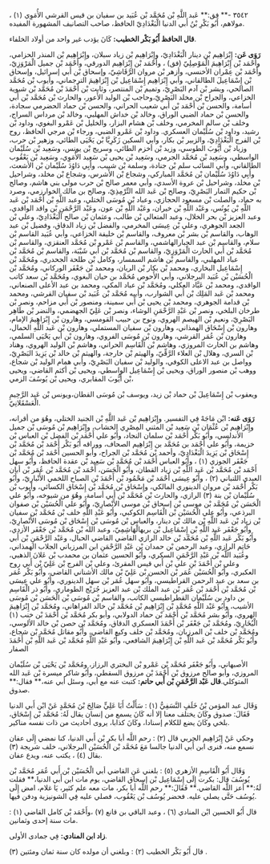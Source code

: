 ٣٥٤٢ -** فق:** عَبد اللَّهِ بْن مُحَمَّد بْن عُبَيد بن سفيان بن قيس القرشي الأُمَوِي (١) ، مولاهم، أَبُو بَكْرِ بْنُ أَبي الدنيا الْبَغْدَادِيّ الحافظ، صاحب التصانيف المشهورة المفيده.

**قال الحافظ أَبُو بَكْر الخطيب:** كَانَ يؤدب غير واحد من أولاد الخلفاء.

**رَوَى عَن:** إِبْرَاهِيم بْن دينار الْبَغْدَادِيّ، وإِبْرَاهِيم بْن زياد سبلان، وإِبْرَاهِيم بْن المنذر الحزامي، وأَحْمَد بْن إِبْرَاهِيمَ الْمَوْصِلِيّ (فق) ، وأَحْمَد بْن إِبْرَاهِيم الدورقي، وأَحْمَد بْن جميل الْمَرْوَزِيّ، وأَحْمَد بْن عِمْران الأخنسي، وأزهر بْن مروان الرَّقَاشِيّ، وإسحاق بْن أَبي إسرائيل، وإسحاق بْن إِسْمَاعِيلَ الطالقاني، وأبي إِبْرَاهِيم إِسْمَاعِيل بْن إِبْرَاهِيمَ الترجماني، وأيوب بْن مُحَمَّد الصالحي، وبشر بْن آدم البَصْرِيّ، وتميم بْن المنتصر، وثابت بْن أَحْمَدَ بْن مُحَمَّد بْن شبوية الخزاعي، والجراح بْن مخلد البَصْرِيّ،وحاجب بْن الوليد الأَعور، والحارث بْن مُحَمَّد بْن أَبي أسامة، والحسن بْن أَحْمَد بْن أَبي شعيب الحراني، والحسن بْن حماد الحضرمي سجادة، والحسن بْن حماد الضبي الوراق، وخالد بْن خداش المهلبي، وخالد بْن مرداس السراج، وخلف بْن سالم المخرمي، وخلف بْن هشام البزار، والخليل بْن عَمْرو البغوي، وداود بْن رشيد، وداود بْن سُلَيْمان العسكري. وداود بْن عَمْرو الضبي، ورجاء بْن مرجي الحافظ، روح بْن الفرج الْبَغْدَادِيّ، والزبير بْن بكار، وأبي السكين زَكَرِيَّا بْن يَحْيَى الطائي، وزهير بْن حرب، وزياد بْن أَيُّوبَ الطوسي، وزيد بْن أخزم الطائي، وسريج بْن يونس، وسَعِيد بْن سُلَيْمان الواسطي، وسَعِيد بْن مُحَمَّد الجرمي، وسَعِيد بْن يحيى بْن سَعِيد الأُمَوِي، وسَعِيد بْن يَعْقُوب الطالقاني، وأبي السائب سلم بْن جنادة، وسلمة بْن شبيب، وأَبِي دَاوُدَ سُلَيْمان بْن الأشعث، وأَبِي دَاوُدَ سُلَيْمان بْن مُحَمَّد المباركي، وشجاع بْن الأَشرس، وشجاع بْن مخلد، وشراحيل بْن مخلد، وشراحيل بْن عروة الأسدي، وأبي معمر صالح بْن حرب مولى بني هاشم، وصالح بْن حكيم التمار البَصْرِيّ، وصالح بْن عَبد الله التِّرْمِذِيّ، وصالح بن مالك الخوارزمي، وصرد به حماد، والصلت بْن مسعود الحجازي، وعباد بْن مُوسَى الختلي، وعبد اللَّهِ بْن أَحْمَد بْن عَبد اللَّهِ بْن يُونُس، وعَبْد اللَّهِ بْن خيران، وعَبْد اللَّهِ بْن عون، وعَبْد الرَّحْمَنِ بْن واقد الواقدي، وعبد العزيز بْن بحر الخلال، وعبد المتعالي بْن طالب، وعثمان بْن صالح الْبَغْدَادِيّ، وعلي بْن الجعد الجوهري، وعلي بْن عِيسَى المخرمي، والفضل بْن زياد الدقاق، وفضيل بْن عبد الوهاب، والقاسم بْن بشر بْن معروف، والقاسم بْن خليفة الخزاعي، وأبي عُبَيد القاسم بْن سلام، والقاسم بْن عبد الجبارالهاشمي، والقاسم بْن عَمْرو بْن مُحَمَّد العنقزي، والقاسم بْن مُحَمَّد بْن أَبي الحارث الْمَرْوَزِيّ، والقاسم بْن مُحَمَّد بْن أَبي شَيْبَة، والقاسم بْن مُحَمَّد بْن عباد المهلبي، والقاسم بْن هاشم السمسار، وكامل بْن طلحة الجحدري، ومُحَمَّد بْن إِسْمَاعِيل البخاري، ومحمد بْن بكار بْن الريان، ومحمد بْن جَعْفَر الوركاني، ومُحَمَّد بْن الْحُسَيْن بْن عُبَيد البرجلاني، وأبي الأَحوص مُحَمَّد بن حيان البغوي، ومُحَمَّد بْن سعد كاتب الواقدي، ومحمد بْن عَبَّاد العكلي، ومُحَمَّد بْن عباد المكي، ومحمد بن عبد الأعلى الصنعاني، ومحمد بْن عَبد المَلِك بْن أَبي الشوارب، وأبيه مُحَمَّد بْن عُبَيد بْن سفيان القرشي، ومحمد بْن قدامة الجوهري، ومحمد بْن يحيى بْن أَبي سمينة، ومنصور بْن أَبي مزاحم، ونصر بْن طرخان البلخي، ونصر بْن عَبْدِ الرَّحْمَنِ الوشاء، ونصر بْن عَلِيّ الجهضمي، والنضر بْن طَاهِر البَصْرِيّ، ونعيم بْن الهيصم الهروي، ونوح بن حبيب القومسي، وهارون بْن إِبْرَاهِيمَ الإمام، وهارون بْن إِسْحَاق الهمذاني، وهارون بْن سفيان المستملي، وهارون بْن عَبد اللَّهِ الحمال، وهارون بْن عُمَر القرشي، وهارون بْن مُوسَى الفروي، وهارون بْن أَبي يَحْيَى السلمي، وهاشم بن الحارث المروزي، وهاشم بْن الْقَاسِم الحراني، وهاشم بْن الوليد الهروي، وهناد بْن السري، وهلال بْن العلاء الرَّقِّيّ، والهيثم بْن خارجة، والهيثم بْن خالد بْن يَزِيدَ البَصْرِيّ، وواصل بن عبد الاعلى الكوفي، والوليد بْن سفيان البَصْرِيّ، وأبي همام الوليد بْن شجاع، ووهب بْن منصور الوراق، ويحيى بْن إِسْمَاعِيل الواسطي، ويحيى بْن أكثم القاضي، ويحيى بْن أَيُّوبَ المقابري، ويحيى بْن يُوسُفَ الزمي،

ويعقوب بْن إِسْمَاعِيلَ بْن حماد بْن زيد، ويوسف بْن مُوسَى القطان،ويونس بْن عَبد الرَّحِيمِ الْعَسْقَلانِيّ.

**رَوَى عَنه:** ابْن مَاجَهْ فِي التفسير. وإِبْرَاهِيم بْن عَبد اللَّهِ بْن الجنيد الختلي، وهُوَ من أقرانه، وإِبْرَاهِيم بْن عُثْمَان بْن سَعِيد بْن المثني المِصْرِي الخشاب، وإِبْرَاهِيم بْن مُوسَى بْن جميل الأندلسي، وأَبُو بَكْر أَحْمَد بْن سلمان النجاد، وأَبُو علي أَحْمَد بْن الفضل بْن العباس بْن خزيمة، وأَبُو علي أَحْمَد بن مُحَمَّد بن إِبْرَاهِيم الصحاف، ووراقه أَبُو بَكْر أَحْمَد بْن مُحَمَّد بْن إِسْحَاق بْن يَزِيدَ الْبَغْدَادِيّ، وأحمد بْن مُحَمَّد بْن الجراح، وأبو الحسين أَحْمَد بْن مُحَمَّد بْن جَعْفَر الجوزي (١) ، وأَبُو العباس أَحْمَد بْن مُحَمَّد بْن سَعِيد بْن عقدة الحافظ، وأَبُو سهل أَحْمَد بْن مُحَمَّد بْن عَبد اللَّهِ بْن زياد القطان، وأَبُو الْحَسَن، أَحْمَد بْن مُحَمَّد بْن عُمَر بْن أبان العبدي اللنباني (٢) ، وأَبُو عِيسَى أَحْمَد بْن مَحْمُود بْن أَحْمَدَ بْن الصباح اللخمي الأَنْبارِيّ، وأَبُو بَكْر أَحْمَد بْن مروان الدينوري المالكي، وإِسْحَاق بْن مُحَمَّد بْن إِسْحَاق الكسائي، وأيوب بْن سُلَيْمان بْن بنة (٣) الرازي، والحارث بْن مُحَمَّد بْن أَبي أسامة، وهُوَ من شيوخه، وأَبُو علي الْحَسَن بْن مُحَمَّد بْن موسى بْن إسحاق بْن موسى الأَنْصارِيّ، وأَبُو علي الْحُسَيْن بْن صفوان البرذعي، وأَبُو علي الْحُسَيْن بْن الْقَاسِم الكوكبي، وأَبُو عَبْدِ اللَّهِ خلف بْن مُحَمَّد بْن سفيان بْن زياد بْن عَبد اللَّهِ بْن مالك بْن دينار، والعباس بْن مُوسَى بْن إِسْحَاق بْن مُوسَى الأَنْصارِيّ، وأَبُو جَعْفَر عَبد اللَّهِ بْن إِسْمَاعِيل بْن بريهالْهَاشِمِيّ، وعبد الله بْن مُحَمَّد بْن جَعْفَر الأزدي، وأَبُو بَكْر عَبد اللَّهِ بْن مُحَمَّد بْن خالد الرازي القاضي القاضي الحبال، وعَبْد الرَّحْمَنِ بْن أَبي حَاتِم الرازي، وعبد الرحمن بْن حمدان بْن عَبْدِ الرَّحْمَنِ ابن المرزباني الجلاب الهمذاني، وعُبَيد اللَّه بْن عَبْدِ الرَّحْمَنِ السكري، وأَبُو الحسين عثمان بن محمدب بْن عَلانَ الذهبي، وعلي بْن أَحْمَدَ بْنِ علي بْن أَبي قيس المقرئ، وعلي بْن الفرج بْن عَلِيّ بْن أَبي روح العكبري، وأَبُو الْحُسَيْن عُمَر بْن الحسن بْن عَلِيّ بْن مالك الأشناني القاضي، وأَبُو بَكْر عُمَر بن سعد بن عبد الرحمن القراطيسي، وأَبُو سهل عُمَر بْن سهل الدينوري، وأَبُو علي عِيسَى بْن مُحَمَّد بْن أَحْمَد بْن عُمَر بْن عبد الملك بْن عبد العزيز جُرَيْج الطوماري، وأَبُو ذر الْقَاسِم بن داود بن سُلَيْمان القطراطيسي الكاتب، والقاسم بْن مُوسَى بْن الْحَسَن بْن مُوسَى الأشيب، وأَبُو عَبْد اللَّهِ مُحَمَّد بْن إِبْرَاهِيم بْن مُحَمَّد بْن خالد الفراهاني، ومُحَمَّد بْن إِبْرَاهِيمَ الهروي، وأَبُو بشر مُحَمَّد بْن أَحْمَد بْن حماد الدولابي، وأبو بكر مُحَمَّد بْن أَحْمَدَ بْن خنب (١) الْبُخَارِيّ، ومُحَمَّد بْن جَعْفَر بْن أَحْمَدَ العسكري الدقاق، ومُحَمَّد بْن حصن بْن خالد الألوسي، ومُحَمَّد بْن خلف بْن المرزبان، ومُحَمَّد بْن خلف وكيع القاضي، وأَبُو مقاتل مُحَمَّد بْن شجاع، وأَبُو بَكْر مُحَمَّد بْن عَبد اللَّهِ بْن إِبْرَاهِيمَ الشافعي، وأَبُو عَبْدِ اللَّهِ مُحَمَّد بْن عَبد اللَّهِ بْن أَحْمَدَ الصفار

الأصبهاني، وأَبُو جَعْفَر مُحَمَّد بْن عَمْرو بْن البختري الرزاز، ومُحَمَّد بْن يَحْيَى بْن سُلَيْمان المروزي، وأبو صالح مرزوق بْن أَحْمَدَ بْن مرزوق السقطي، وأَبُو شاكر ميسرة بْن عَبد الله المتوكلي.**قال عَبْد الرَّحْمَنِ بْن أَبي حاتم:** كتبت عنه مع أبي، وسئل أبي عنه،** فقال:** صدوق.

وَقَال عبد المؤمن بْنُ خَلَفٍ النَّسَفِيُّ (١) : سَأَلْتُ أَبَا عَلِيٍّ صَالِحَ بْنَ مُحَمَّدٍ عَنْ ابْن أَبي الدنيا فَقَالَ: صدوق وكَانَ يختلف معنا إلا أنه كَانَ يسمع من إنسان يقال لَهُ: مُحَمَّد بْن إِسْحَاق، بلخي وكَانَ يضع للكلام إسنادا، وكَانَ كذابا، يروى أحاديث من ذات نفسه مناكير.

وحكي عَنْ إِبْرَاهِيم الحربي قال (٢) : رحم اللَّه أبا بكر بْن أَبي الدنيا، كنا نمضي إِلَى عفان نسمع منه، فنرى ابن أَبي الدنيا جالسا مَعَ مُحَمَّد بْن الْحُسَيْن البرجلاني، خلف شريجة (٣) بقال (٤) ، يكتب عنه، ويدع عفان.

وَقَال أَبُو الْقَاسِمِ الأزهري (٥) : بلغني عَنِ القاضي أبي الْحُسَيْن بْن أَبي عُمَر مُحَمَّد بْن يُوسُفَ قال: بكرت إِلَى إِسْمَاعِيل بْن إسحاق القاضي، يوم مات ابن أَبي الدنيا،** فقلت لَهُ:** أعز اللَّه القاضي.** فَقَالَ:** رحم اللَّه أبا بكر، مات معه علم كثير، يَا غلام، امض إِلَى يُوسُف حَتَّى يصلي عليه. فحضر يُوسُف بْن يَعْقُوب، فصلي عليه فِي الشونيزية ودفن فيها.

قال أَبُو الحسين ابْن المنادي (٦) ، وعبد الباقي بن قانع (٧) ،وأَحْمَد بْن كامل القاضي (١) : مات سنة إحدى وثمانين.

**زاد ابن المنادي:** فِي جمادى الأولى.

قال أَبُو بَكْر الخطيب (٢) : وبلغني أن مولده كان سنة ثمان ومئتين (٣) .